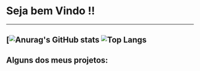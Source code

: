 # Seja bem Vindo !!
---
[![Anurag's GitHub stats](https://github-readme-stats.vercel.app/api?username=anuraghazra&show_icons=true&theme=tokyonight)
![Top Langs](https://github-readme-stats.vercel.app/api/top-langs/?username=CarHSmig&layout=compact)
---
## Alguns dos meus projetos: 
